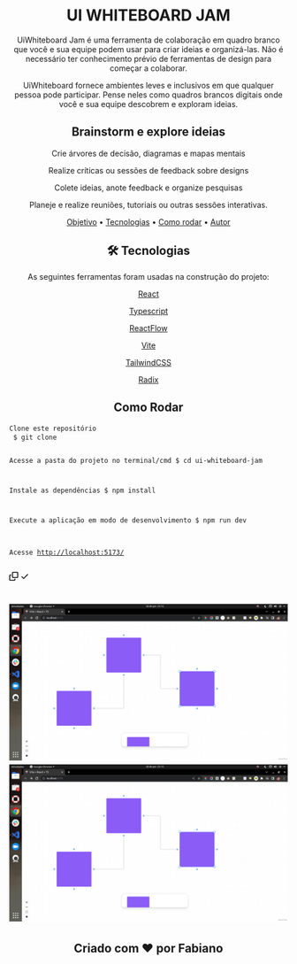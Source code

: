 <h1 align="center">UI WHITEBOARD JAM</h1>
<p align="center" id="objetivo">UiWhiteboard Jam é uma ferramenta de colaboração em quadro branco que você e sua equipe podem usar para criar ideias e organizá-las. Não é necessário ter conhecimento prévio de ferramentas de design para começar a colaborar.</p>
<p align="center">UiWhiteboard fornece ambientes leves e inclusivos em que qualquer pessoa pode participar. Pense neles como quadros brancos digitais onde você e sua equipe descobrem e exploram ideias.</p>
<h2 align="center">Brainstorm e explore ideias</h2>
<p align="center">Crie árvores de decisão, diagramas e mapas mentais</p>
<p align="center">Realize críticas ou sessões de feedback sobre designs</p>
<p align="center">Colete ideias, anote feedback e organize pesquisas</p>
<p align="center">Planeje e realize reuniões, tutoriais ou outras sessões interativas.</p>
<p align="center">
 <a href="#objetivo">Objetivo</a> •
 <a href="#tecnologias">Tecnologias</a> •
 <a href="#como-rodar">Como rodar</a> •
 <a href="#autor">Autor</a>
</p>
<h2 align="center" id="tecnologias">🛠 Tecnologias</h2>
<p align="center">
As seguintes ferramentas foram usadas na construção do projeto:
  <p align="center"><a href="https://pt-br.reactjs.org">React</a></p>
  <p align="center"><a href="https://www.typescriptlang.org/">Typescript</a></p>
  <p align="center"><a href="https://reactflow.dev/">ReactFlow</a></p>
  <p align="center"><a href="https://vitejs.dev/">Vite</a></p>
  <p align="center"><a href="https://tailwindui.com/">TailwindCSS</a></p>
  <p align="center"><a href="https://www.radix-ui.com/">Radix</a></p>
<p>
<h2 align="center" id="como-rodar">Como Rodar</h2>
<div class="snippet-clipboard-content notranslate position-relative overflow-auto"><pre class="notranslate" style="position: relative;"><code>Clone este repositório
 $ git clone <git@github.com:fcrfabiano/ui-whiteboard-jam.git>

  Acesse a pasta do projeto no terminal/cmd
  $ cd ui-whiteboard-jam

  Instale as dependências
  $ npm install

  Execute a aplicação em modo de desenvolvimento
  $ npm run dev

  Acesse <http://localhost:5173/>
</code><div class="open_grepper_editor" title="Edit &amp; Save To Grepper"></div></pre><div class="zeroclipboard-container position-absolute right-0 top-0">
    <clipboard-copy aria-label="Copy" class="ClipboardButton btn js-clipboard-copy m-2 p-0 tooltipped-no-delay" data-copy-feedback="Copied!" data-tooltip-direction="w" value="docker-compose up -d" tabindex="0" role="button">
      <svg aria-hidden="true" height="16" viewBox="0 0 16 16" version="1.1" width="16" data-view-component="true" class="octicon octicon-copy js-clipboard-copy-icon m-2">
    <path fill-rule="evenodd" d="M0 6.75C0 5.784.784 5 1.75 5h1.5a.75.75 0 010 1.5h-1.5a.25.25 0 00-.25.25v7.5c0 .138.112.25.25.25h7.5a.25.25 0 00.25-.25v-1.5a.75.75 0 011.5 0v1.5A1.75 1.75 0 019.25 16h-7.5A1.75 1.75 0 010 14.25v-7.5z"></path><path fill-rule="evenodd" d="M5 1.75C5 .784 5.784 0 6.75 0h7.5C15.216 0 16 .784 16 1.75v7.5A1.75 1.75 0 0114.25 11h-7.5A1.75 1.75 0 015 9.25v-7.5zm1.75-.25a.25.25 0 00-.25.25v7.5c0 .138.112.25.25.25h7.5a.25.25 0 00.25-.25v-7.5a.25.25 0 00-.25-.25h-7.5z"></path>
</svg>
      <svg aria-hidden="true" height="16" viewBox="0 0 16 16" version="1.1" width="16" data-view-component="true" class="octicon octicon-check js-clipboard-check-icon color-fg-success d-none m-2">
    <path fill-rule="evenodd" d="M13.78 4.22a.75.75 0 010 1.06l-7.25 7.25a.75.75 0 01-1.06 0L2.22 9.28a.75.75 0 011.06-1.06L6 10.94l6.72-6.72a.75.75 0 011.06 0z"></path>
</svg>
    </clipboard-copy>
  </div></div>
  <h1 align="center">
  <img src="./whiteboard1.png" />
  <img src="./whiteboard2.png" />
</h1>
<h2 align="center" id="autor">Criado com ❤️ por Fabiano</h2>
